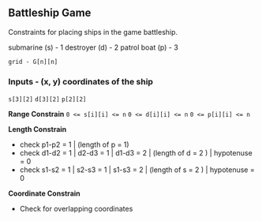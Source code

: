 ## Battleship Game

Constraints for placing ships in the game battleship.

submarine (s) - 1
destroyer (d) - 2
patrol boat (p) - 3


`grid - G[n][n]`

### Inputs - (x, y) coordinates of the ship
`s[3][2]`
`d[3][2]`
`p[2][2]`


**Range Constrain**
`0 <= s[i][i] <= n`
`0 <= d[i][i] <= n`
`0 <= p[i][i] <= n`

**Length Constrain**
- check p1-p2 = 1 | (length of p = 1)
- check d1-d2 = 1 | d2-d3 = 1 | d1-d3 = 2 | (length of d = 2 ) | hypotenuse = 0
- check s1-s2 = 1 | s2-s3 = 1 | s1-s3 = 2 | (length of s = 2 ) | hypotenuse = 0

**Coordinate Constrain**
- Check for overlapping coordinates